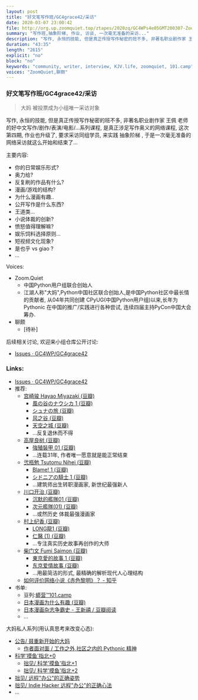 ```yaml
---
layout: post
title: "好文笔写作班/GC4grace42/采访"
date: 2020-03-07 23:00:42 
file: http://org.up.zoomquiet.top/ztapes/2020zq/GC4WPs4e05GMT200307-ZoomQuiet.mp3
summary: "写作班,抽象阶梯, 作业, 访谈, 一次毫无准备的采访..."
description: "写作, 永恒的技能, 但是真正传授写作秘密的班不多, 非著名职业剧作家 王佩 老师的好中文写作/剧作/表演/电影/...系列课程, 是真正涉足写作奥义的网络课程, 这次第四期, 作业也升级了, 要求采访同组学员, 来实践 抽象阶梯 , 于是一次毫无准备的网络采访就这么开始和结束了..."
duration: "43:35" 
length: "2615"
explicit: "no" 
block: "no" 
keywords: "community, writer, interview, KJV.life, zoomquiet, 101.camp"
voices: "ZoomQuiet,聊颇"
---
```



### 好文笔写作班/GC4grace42/采访
> 大妈 被投票成为小组唯一采访对象

写作, 永恒的技能, 但是真正传授写作秘密的班不多, 非著名职业剧作家 王佩 老师的好中文写作/剧作/表演/电影/...系列课程, 是真正涉足写作奥义的网络课程, 这次第四期, 作业也升级了, 要求采访同组学员, 来实践 抽象阶梯 , 于是一次毫无准备的网络采访就这么开始和结束了...

主要内容:

- 你的日常娱乐形式?
- 奥力给?
- 反复刷的作品有什么?
- 漫画/游戏的结构?
- 为什么漫画有趣..
- 公开写作是什么东西?
- 王道类...
- 小说体裁的创新?
- 愤怒值得理解嘛?
- 娱乐饲料选择原则...
- 短视频文化现象?
- 是也乎 vs giao ?
- ...


Voices:

- Zoom.Quiet
    + 中国Python用户组联合创始人
    + 江湖人称"大妈",Python中国社区联合创始人,是中国Python社区中最长情的贡献者, 从04年共同创建 CPyUG(中国Python用户组)以来,长年为 Pythonic 在中国的推广/实践进行各种尝试, 连续四届主持PyCon中国大会筹办. 
- 聊颇
    + [待补]

后续相关讨论, 欢迎来小组仓库公开讨论:

- [Issues · GC4WP/GC4grace42](https://github.com/GC4WP/GC4grace42/issues) 



### Links: 

- [Issues · GC4WP/GC4grace42](https://github.com/GC4WP/GC4grace42/issues) 
- 推荐:
    + [宫崎骏 Hayao Miyazaki (豆瓣)](https://book.douban.com/author/4530650/)
        * [風の谷のナウシカ 1 (豆瓣)](https://book.douban.com/subject/4890750/)
        * [シュナの旅 (豆瓣)](https://book.douban.com/subject/2244681/)
        * [风之谷 (豆瓣)](https://movie.douban.com/subject/1291585/)
        * [天空之城 (豆瓣)](https://movie.douban.com/subject/1291583/)
        * ...反复退休而不得
    + [高屋良树 (豆瓣)](https://book.douban.com/author/1371615/)
        * [強殖裝甲 01 (豆瓣)](https://book.douban.com/subject/1777861/)
        * ...连载31年, 作者唯一愿意就是能正常结束
    + [弐瓶勉 Tsutomu Nihei (豆瓣)](https://book.douban.com/author/178345/)
        * [Blame! 1 (豆瓣)](https://book.douban.com/subject/1467492/)
        * [シドニアの騎士 1 (豆瓣)](https://book.douban.com/subject/4049903/)
        * ...建筑师出生转职漫画家, 新世纪最强新人
    + [川口开治 (豆瓣)](https://book.douban.com/author/1007286/)    
        * [沉默的艦隊01 (豆瓣)](https://book.douban.com/subject/1937588/)
        * [次元艦隊(01) (豆瓣)](https://book.douban.com/subject/3157873/)
        * ...或然历史 体裁最强漫画家
    + [村上纪香 (豆瓣)](https://book.douban.com/author/1892656/)
        * [LONG龍1 (豆瓣)](https://book.douban.com/subject/1337145/)
        * [仁醫 (1) (豆瓣)](https://book.douban.com/subject/6894976/)
        * ...专注真实历史故事再创作的大师
    + [柴门文 Fumi Saimon (豆瓣)](https://book.douban.com/author/155007/)
        * [東京愛的故事 1 (豆瓣)](https://book.douban.com/subject/1776127/)
        * [东京爱情故事 (豆瓣)](https://movie.douban.com/subject/1438760/)
        * ...用最简洁的形式, 最精确的解析现代人心理结构
    + [如何评价网络小说《赤色黎明》？ - 知乎](https://www.zhihu.com/question/24406194)
- 书单:
    + 豆列:[蟒营™101.camp](https://www.douban.com/doulist/119293075/)
    + [日本漫画为什么有趣 (豆瓣)](https://book.douban.com/subject/7060214/)
    + [日本漫画杂志争霸史 - 王新禧 / 豆瓣阅读](https://read.douban.com/column/540962/?dcs=book-search)
    + ...


大妈私人系列(用认真思考来改变心态):

- [公告/ 叕重新开始的大妈](https://mp.weixin.qq.com/s/N5TuRRbF485D4Q90XdDA7g)
    + [作者面对面 / 工作之外,社区之内的 Pythonic 精神](https://mp.weixin.qq.com/s/Rj3YRIpecMIsV9UzEY4_lw)
- [科学'摸鱼'指北+0](https://mp.weixin.qq.com/s/Q-keoD_3L29zKNPnwLTFXw)
    + [拙见/ 科学'摸鱼'指北+1](https://mp.weixin.qq.com/s/fnu9dtLQVc_TiShluhXccw)
    + [拙见/ 科学'摸鱼'指北+2](https://mp.weixin.qq.com/s/4NZGKhdbAaanxNKZyQR-vg)
- [拙见/ 远程"办公"的正确姿势](https://mp.weixin.qq.com/s/XzN7if9-ntvOkIbRrT4s_Q)
- [拙见/ Indie Hacker 远程"办公"的正确心法](https://mp.weixin.qq.com/s/d28HqnF5aRs0jZ4tKwSmQg)
- ... 


